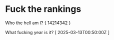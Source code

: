 # Fuck the rankings

Who the hell am I?
{ 14214342 }

What fucking year is it?
[ 2025-03-13T00:50:00Z ]

